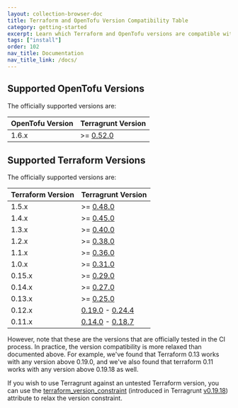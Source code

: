 ```yaml
---
layout: collection-browser-doc
title: Terraform and OpenTofu Version Compatibility Table
category: getting-started
excerpt: Learn which Terraform and OpenTofu versions are compatible with which versions of Terragrunt.
tags: ["install"]
order: 102
nav_title: Documentation
nav_title_link: /docs/
---
```


## Supported OpenTofu Versions

The officially supported versions are:

| OpenTofu Version | Terragrunt Version                                                           |
|------------------|------------------------------------------------------------------------------|
| 1.6.x            | >= [0.52.0](https://github.com/gads-citron/terragrunt/releases/tag/v0.52.0) |

## Supported Terraform Versions

The officially supported versions are:

| Terraform Version | Terragrunt Version                                                                                                                                    |
|-------------------|-------------------------------------------------------------------------------------------------------------------------------------------------------|
| 1.5.x             | >= [0.48.0](https://github.com/gads-citron/terragrunt/releases/tag/v0.48.0)                                                                          |
| 1.4.x             | >= [0.45.0](https://github.com/gads-citron/terragrunt/releases/tag/v0.45.0)                                                                          |
| 1.3.x             | >= [0.40.0](https://github.com/gads-citron/terragrunt/releases/tag/v0.40.0)                                                                          |
| 1.2.x             | >= [0.38.0](https://github.com/gads-citron/terragrunt/releases/tag/v0.38.0)                                                                          |
| 1.1.x             | >= [0.36.0](https://github.com/gads-citron/terragrunt/releases/tag/v0.36.0)                                                                          |
| 1.0.x             | >= [0.31.0](https://github.com/gads-citron/terragrunt/releases/tag/v0.31.0)                                                                          |
| 0.15.x            | >= [0.29.0](https://github.com/gads-citron/terragrunt/releases/tag/v0.29.0)                                                                          |
| 0.14.x            | >= [0.27.0](https://github.com/gads-citron/terragrunt/releases/tag/v0.27.0)                                                                          |
| 0.13.x            | >= [0.25.0](https://github.com/gads-citron/terragrunt/releases/tag/v0.25.0)                                                                          |
| 0.12.x            | [0.19.0](https://github.com/gads-citron/terragrunt/releases/tag/v0.19.0) - [0.24.4](https://github.com/gads-citron/terragrunt/releases/tag/v0.24.4) |
| 0.11.x            | [0.14.0](https://github.com/gads-citron/terragrunt/releases/tag/v0.14.0) - [0.18.7](https://github.com/gads-citron/terragrunt/releases/tag/v0.18.7) |

However, note that these are the versions that are officially tested in the CI process. In practice, the version
compatibility is more relaxed than documented above. For example, we've found that Terraform 0.13 works with any version
above 0.19.0, and we've also found that terraform 0.11 works with any version above 0.19.18 as well.

If you wish to use Terragrunt against an untested Terraform version, you can use the
[terraform_version_constraint](https://terragrunt.gruntwork.io/docs/reference/config-blocks-and-attributes/#terraform_version_constraint)
(introduced in Terragrunt [v0.19.18](https://github.com/gads-citron/terragrunt/releases/tag/v0.19.18)) attribute to
relax the version constraint.
